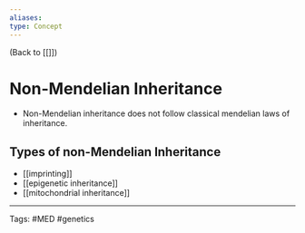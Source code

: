 ```yaml
---
aliases: 
type: Concept
---
```


(Back to [[]])

# Non-Mendelian Inheritance

- Non-Mendelian inheritance does not follow classical mendelian laws of inheritance.

## Types of non-Mendelian Inheritance
- [[imprinting]]
- [[epigenetic inheritance]]
- [[mitochondrial inheritance]]

---
Tags: #MED #genetics 